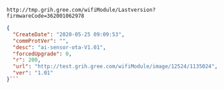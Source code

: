 `http://tmp.grih.gree.com/wifiModule/Lastversion?firmwareCode=362001062978`

```json
{
  "CreateDate": "2020-05-25 09:09:53",
  "commProtVer": "",
  "desc": "ai-sensor-ota-V1.01",
  "forcedUpgrade": 0,
  "r": 200,
  "url": "http://test.grih.gree.com/wifiModule/image/12524/1135024",
  "ver": "1.01"
}```